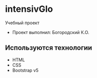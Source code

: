 # intensivGlo
Учебный проект 
- Проект выполнил: Богородский К.О.


## Используются технологии
- HTML
- CSS
- Bootstrap v5
